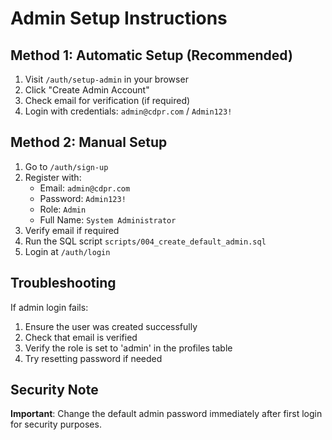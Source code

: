# Admin Setup Instructions

## Method 1: Automatic Setup (Recommended)

1. Visit `/auth/setup-admin` in your browser
2. Click "Create Admin Account" 
3. Check email for verification (if required)
4. Login with credentials: `admin@cdpr.com` / `Admin123!`

## Method 2: Manual Setup

1. Go to `/auth/sign-up`
2. Register with:
   - Email: `admin@cdpr.com`
   - Password: `Admin123!`
   - Role: `Admin`
   - Full Name: `System Administrator`
3. Verify email if required
4. Run the SQL script `scripts/004_create_default_admin.sql`
5. Login at `/auth/login`

## Troubleshooting

If admin login fails:
1. Ensure the user was created successfully
2. Check that email is verified
3. Verify the role is set to 'admin' in the profiles table
4. Try resetting password if needed

## Security Note

**Important**: Change the default admin password immediately after first login for security purposes.
